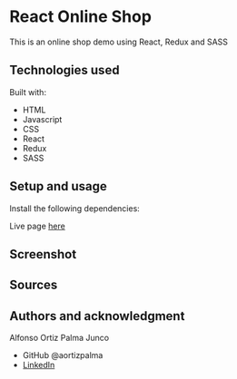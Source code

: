 # React Online Shop

This is an online shop demo using React, Redux and SASS

## Technologies used

Built with:

- HTML
- Javascript
- CSS
- React
- Redux
- SASS

## Setup and usage

Install the following dependencies:

Live page [here](https://)

## Screenshot

## Sources

## Authors and acknowledgment

Alfonso Ortiz Palma Junco

- GitHub @aortizpalma
- [LinkedIn](https://www.linkedin.com/in/ortizpalma/)
